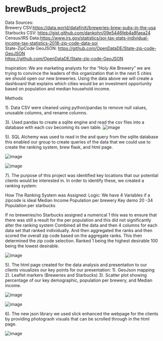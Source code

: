 # brewBuds_project2
 
Data Sources:<br>
Brewery CSV:https://data.world/datafiniti/breweries-brew-pubs-in-the-usa <br>
Starbucks CSV: https://gist.github.com/dankohn/09e5446feb4a8faea24 <br>
Census/IRS Data:https://www.irs.gov/statistics/soi-tax-stats-individual-income-tax-statistics-2018-zip-code-data-soi <br>
State-ZipCode GeoJSON: 
https://github.com/OpenDataDE/State-zip-code-GeoJSON<br>
https://github.com/OpenDataDE/State-zip-code-GeoJSON<br>

Inspiration:
We are marketing analysts for the “Holy Ale Brewery” we are trying to convince the leaders of this organization that in the next 5 cities we should open our new breweries. Using the data above we will create a dashboard that explains which cities would be an investment opportunity based on population and median household income.


Methods 

1). Data CSV were cleaned using python/pandas to remove null values, unusable columns, and rename columns. 

3). Used pandas to create a sqlite engine and read the csv files into a database with each csv becoming its own table. 
![image](https://user-images.githubusercontent.com/73393825/111224040-50bb6d00-85b4-11eb-8302-82ecec1f9b05.png)

5). SQL Alchemy was used to read in the and query from the sqlite database this enabled our group to create queries of the data that we could use to create the ranking system, brew flask, and html page. 

![image](https://user-images.githubusercontent.com/73393825/111224498-ebb44700-85b4-11eb-8841-f534b1161afc.png)


![image](https://user-images.githubusercontent.com/73393825/111224388-c6bfd400-85b4-11eb-82ec-2baf791d3ad9.png)


7). The purpose of this project was identified key locations that our potential clients would be interested in. In order to identify these, we created a ranking system:

How The Ranking System was Assigned: 
Logic: We have 4 Variables if a zipcode is ideal 
	Median Income
	Population per brewery
	Key demo 20 -34 
	Population per starbucks 

If no breweries/no Starbucks assigned a numerical 1 this was to ensure that there was still a result for the per population and this did not significantly alter the ranking system 
Combined all the data and then 4 columns for each data set that ranked individually. And then aggregated the ranks and then scored the overall zip code based on the aggregate ranks. This then determined the zip code selection. Ranked 1 being the highest desirable 100 being the lowest desirable.

![image](https://user-images.githubusercontent.com/73393825/111224733-3cc43b00-85b5-11eb-9a88-774c0ff094b2.png)


5). The html page created for the data analysis and presentation to our clients visualizes our key points for our presentation:
	1). GeoJson mapping
	2). Leaflet markers (Breweries and Starbucks)
	3). Scatter plot showing percentage of our key demographic, population per brewery, and Median income.

![image](https://user-images.githubusercontent.com/73393825/111224574-05ee2500-85b5-11eb-847a-f7566e4b1b12.png)

![image](https://user-images.githubusercontent.com/73393825/111224618-156d6e00-85b5-11eb-8b4d-6fd7f45e2d35.png)



6). The new json library we used slick enhanced the webpage for the clients by providing photograoh visuals that can be scrolled through in the html page.

![image](https://user-images.githubusercontent.com/73393825/111223081-0eddf700-85b3-11eb-8564-c1149d97c3f5.png)


